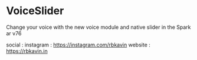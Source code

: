 # VoiceSlider
Change your voice with the new voice module and native slider in the Spark ar v76


social :
instagram : https://instagram.com/rbkavin
website : https://rbkavin.in

